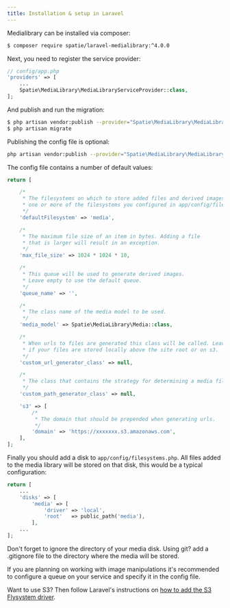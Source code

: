```yaml
---
title: Installation & setup in Laravel
---
```


Medialibrary can be installed via composer:

```bash
$ composer require spatie/laravel-medialibrary:^4.0.0
```

Next, you need to register the service provider:

```php
// config/app.php
'providers' => [
    ...
    Spatie\MediaLibrary\MediaLibraryServiceProvider::class,
];
```

And publish and run the migration:

```bash
$ php artisan vendor:publish --provider="Spatie\MediaLibrary\MediaLibraryServiceProvider" --tag="migrations"
$ php artisan migrate
```

Publishing the config file is optional:

```bash
php artisan vendor:publish --provider="Spatie\MediaLibrary\MediaLibraryServiceProvider" --tag="config"
```

The config file contains a number of default values:

```php
return [

    /*
     * The filesystems on which to store added files and derived images by default. Choose
     * one or more of the filesystems you configured in app/config/filesystems.php
     */
    'defaultFilesystem' => 'media',

    /*
     * The maximum file size of an item in bytes. Adding a file
     * that is larger will result in an exception.
     */
    'max_file_size' => 1024 * 1024 * 10,

    /*
     * This queue will be used to generate derived images.
     * Leave empty to use the default queue.
     */
    'queue_name' => '',

    /*
     * The class name of the media model to be used.
     */
    'media_model' => Spatie\MediaLibrary\Media::class,

    /*
     * When urls to files are generated this class will be called. Leave empty
     * if your files are stored locally above the site root or on s3.
     */
    'custom_url_generator_class' => null,

    /*
     * The class that contains the strategy for determining a media file's path.
     */
    'custom_path_generator_class' => null,

    's3' => [
        /*
         * The domain that should be prepended when generating urls.
         */
        'domain' => 'https://xxxxxxx.s3.amazonaws.com',
    ],
];
```

Finally you should add a disk to `app/config/filesystems.php`. All files added to the media library will be stored on that disk, this would be a typical configuration:

```php
return [
    ...
    'disks' => [
        'media' => [
            'driver' => 'local',
            'root'   => public_path('media'),
        ],
    ... 
];   
```

Don't forget to ignore the directory of your media disk. Using git? add a .gitignore file
to the directory where the media will be stored.

If you are planning on working with image manipulations it's recommended to configure a 
queue on your service and specify it in the config file.

Want to use S3? Then follow Laravel's instructions on [how to add the S3 Flysystem driver](http://laravel.com/docs/5.1/filesystem#configuration).
